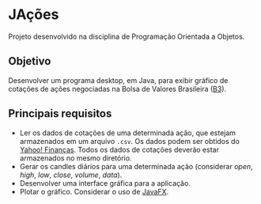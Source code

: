 # JAções
Projeto desenvolvido na disciplina de Programação Orientada a Objetos.

## Objetivo
Desenvolver um programa desktop, em Java, para exibir gráfico de cotações de ações negociadas na Bolsa de Valores Brasileira ([B3](http://www.b3.com.br/pt_br/)).

## Principais requisitos
- Ler os dados de cotações de uma determinada ação, que estejam armazenados em um arquivo `.csv`. Os dados podem ser obtidos do [Yahoo! Finanças](https://br.financas.yahoo.com/). Todos os dados de cotações deverão estar armazenados no mesmo diretório.
- Gerar os candles diários para uma determinada ação (considerar _open_, _high_, _low_, _close_, _volume_, _data_).
- Desenvolver uma interface gráfica para a aplicação.
- Plotar o gráfico. Considerar o uso de [JavaFX](https://openjfx.io/).
